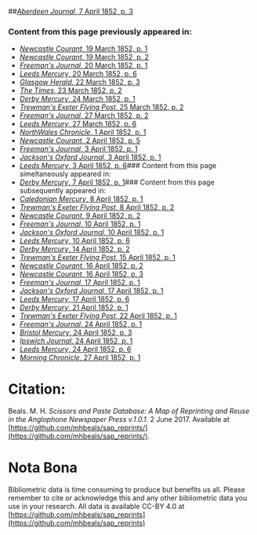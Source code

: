 ##[*Aberdeen Journal*, 7 April 1852, p. 3](https://mhbeals.github.io/sap_html/Aberdeen-Journal/Aberdeen-Journal-7-April-1852-p-3)

### Content from this page previously appeared in:
+ [*Newcastle Courant*, 19 March 1852, p. 1](https://mhbeals.github.io/sap_html/Newcastle-Courant/Newcastle-Courant-19-March-1852-p-1)
+ [*Newcastle Courant*, 19 March 1852, p. 2](https://mhbeals.github.io/sap_html/Newcastle-Courant/Newcastle-Courant-19-March-1852-p-2)
+ [*Freeman's Journal*, 20 March 1852, p. 1](https://mhbeals.github.io/sap_html/Freeman's-Journal/Freeman's-Journal-20-March-1852-p-1)
+ [*Leeds Mercury*, 20 March 1852, p. 6](https://mhbeals.github.io/sap_html/Leeds-Mercury/Leeds-Mercury-20-March-1852-p-6)
+ [*Glasgow Herald*, 22 March 1852, p. 3](https://mhbeals.github.io/sap_html/Glasgow-Herald/Glasgow-Herald-22-March-1852-p-3)
+ [*The Times*, 23 March 1852, p. 2](https://mhbeals.github.io/sap_html/The-Times/The-Times-23-March-1852-p-2)
+ [*Derby Mercury*, 24 March 1852, p. 1](https://mhbeals.github.io/sap_html/Derby-Mercury/Derby-Mercury-24-March-1852-p-1)
+ [*Trewman's Exeter Flying Post*, 25 March 1852, p. 2](https://mhbeals.github.io/sap_html/Trewman's-Exeter-Flying-Post/Trewman's-Exeter-Flying-Post-25-March-1852-p-2)
+ [*Freeman's Journal*, 27 March 1852, p. 2](https://mhbeals.github.io/sap_html/Freeman's-Journal/Freeman's-Journal-27-March-1852-p-2)
+ [*Leeds Mercury*, 27 March 1852, p. 6](https://mhbeals.github.io/sap_html/Leeds-Mercury/Leeds-Mercury-27-March-1852-p-6)
+ [*NorthWales Chronicle*, 1 April 1852, p. 1](https://mhbeals.github.io/sap_html/NorthWales-Chronicle/NorthWales-Chronicle-1-April-1852-p-1)
+ [*Newcastle Courant*, 2 April 1852, p. 5](https://mhbeals.github.io/sap_html/Newcastle-Courant/Newcastle-Courant-2-April-1852-p-5)
+ [*Freeman's Journal*, 3 April 1852, p. 1](https://mhbeals.github.io/sap_html/Freeman's-Journal/Freeman's-Journal-3-April-1852-p-1)
+ [*Jackson's Oxford Journal*, 3 April 1852, p. 1](https://mhbeals.github.io/sap_html/Jackson's-Oxford-Journal/Jackson's-Oxford-Journal-3-April-1852-p-1)
+ [*Leeds Mercury*, 3 April 1852, p. 6](https://mhbeals.github.io/sap_html/Leeds-Mercury/Leeds-Mercury-3-April-1852-p-6)### Content from this page simeltaneously appeared in:
+ [*Derby Mercury*, 7 April 1852, p. 1](https://mhbeals.github.io/sap_html/Derby-Mercury/Derby-Mercury-7-April-1852-p-1)### Content from this page subsequently appeared in:
+ [*Caledonian Mercury*, 8 April 1852, p. 1](https://mhbeals.github.io/sap_html/Caledonian-Mercury/Caledonian-Mercury-8-April-1852-p-1)
+ [*Trewman's Exeter Flying Post*, 8 April 1852, p. 2](https://mhbeals.github.io/sap_html/Trewman's-Exeter-Flying-Post/Trewman's-Exeter-Flying-Post-8-April-1852-p-2)
+ [*Newcastle Courant*, 9 April 1852, p. 2](https://mhbeals.github.io/sap_html/Newcastle-Courant/Newcastle-Courant-9-April-1852-p-2)
+ [*Freeman's Journal*, 10 April 1852, p. 1](https://mhbeals.github.io/sap_html/Freeman's-Journal/Freeman's-Journal-10-April-1852-p-1)
+ [*Jackson's Oxford Journal*, 10 April 1852, p. 1](https://mhbeals.github.io/sap_html/Jackson's-Oxford-Journal/Jackson's-Oxford-Journal-10-April-1852-p-1)
+ [*Leeds Mercury*, 10 April 1852, p. 6](https://mhbeals.github.io/sap_html/Leeds-Mercury/Leeds-Mercury-10-April-1852-p-6)
+ [*Derby Mercury*, 14 April 1852, p. 2](https://mhbeals.github.io/sap_html/Derby-Mercury/Derby-Mercury-14-April-1852-p-2)
+ [*Trewman's Exeter Flying Post*, 15 April 1852, p. 1](https://mhbeals.github.io/sap_html/Trewman's-Exeter-Flying-Post/Trewman's-Exeter-Flying-Post-15-April-1852-p-1)
+ [*Newcastle Courant*, 16 April 1852, p. 2](https://mhbeals.github.io/sap_html/Newcastle-Courant/Newcastle-Courant-16-April-1852-p-2)
+ [*Newcastle Courant*, 16 April 1852, p. 3](https://mhbeals.github.io/sap_html/Newcastle-Courant/Newcastle-Courant-16-April-1852-p-3)
+ [*Freeman's Journal*, 17 April 1852, p. 1](https://mhbeals.github.io/sap_html/Freeman's-Journal/Freeman's-Journal-17-April-1852-p-1)
+ [*Jackson's Oxford Journal*, 17 April 1852, p. 1](https://mhbeals.github.io/sap_html/Jackson's-Oxford-Journal/Jackson's-Oxford-Journal-17-April-1852-p-1)
+ [*Leeds Mercury*, 17 April 1852, p. 6](https://mhbeals.github.io/sap_html/Leeds-Mercury/Leeds-Mercury-17-April-1852-p-6)
+ [*Derby Mercury*, 21 April 1852, p. 1](https://mhbeals.github.io/sap_html/Derby-Mercury/Derby-Mercury-21-April-1852-p-1)
+ [*Trewman's Exeter Flying Post*, 22 April 1852, p. 1](https://mhbeals.github.io/sap_html/Trewman's-Exeter-Flying-Post/Trewman's-Exeter-Flying-Post-22-April-1852-p-1)
+ [*Freeman's Journal*, 24 April 1852, p. 1](https://mhbeals.github.io/sap_html/Freeman's-Journal/Freeman's-Journal-24-April-1852-p-1)
+ [*Bristol Mercury*, 24 April 1852, p. 3](https://mhbeals.github.io/sap_html/Bristol-Mercury/Bristol-Mercury-24-April-1852-p-3)
+ [*Ipswich Journal*, 24 April 1852, p. 1](https://mhbeals.github.io/sap_html/Ipswich-Journal/Ipswich-Journal-24-April-1852-p-1)
+ [*Leeds Mercury*, 24 April 1852, p. 6](https://mhbeals.github.io/sap_html/Leeds-Mercury/Leeds-Mercury-24-April-1852-p-6)
+ [*Morning Chronicle*, 27 April 1852, p. 1](https://mhbeals.github.io/sap_html/Morning-Chronicle/Morning-Chronicle-27-April-1852-p-1)
                    
# Citation: 

Beals. M. H. *Scissors and Paste Database: A Map of Reprinting and Reuse in the Anglophone Newspaper Press v.1.0.1.* 2 June 2017. Available at [https://github.com/mhbeals/sap_reprints/](https://github.com/mhbeals/sap_reprints/). 
                    
# Nota Bona

Bibliometric data is time consuming to produce but benefits us all. Please remember to cite or acknowledge this and any other bibliometric data you use in your research. All data is available CC-BY 4.0 at [https://github.com/mhbeals/sap_reprints](https://github.com/mhbeals/sap_reprints)